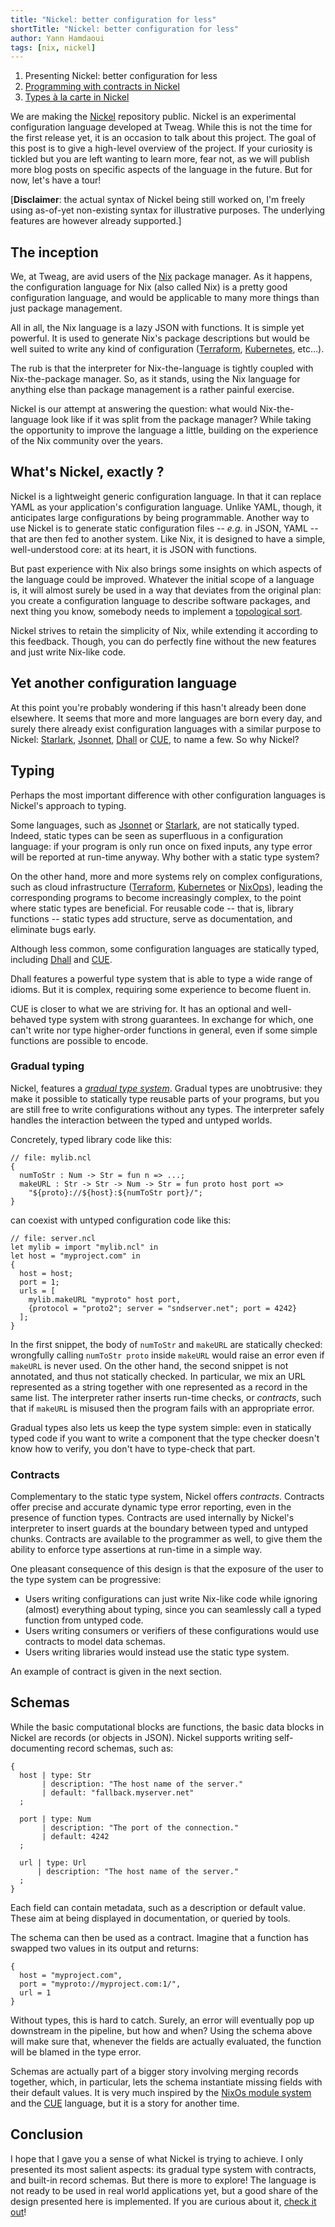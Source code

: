 ```yaml
---
title: "Nickel: better configuration for less"
shortTitle: "Nickel: better configuration for less"
author: Yann Hamdaoui
tags: [nix, nickel]
---
```


1. Presenting Nickel: better configuration for less
2. [Programming with contracts in Nickel][nickel-contracts]
3. [Types à la carte in Nickel][nickel-gradual-typing]

We are making the [Nickel][nickel] repository public. Nickel is an experimental configuration
language developed at Tweag. While this is not the time for the first
release yet, it is an occasion to talk about this project. The goal of this
post is to give a high-level overview of the project. If your curiosity is tickled
but you are left wanting to learn more, fear not, as we will publish
more blog posts on specific aspects of the language in the future. But for
now, let's have a tour!

\[**Disclaimer**: the actual syntax of Nickel being still worked on, I'm freely
using as-of-yet non-existing syntax for illustrative purposes. The underlying
features are however already supported.\]

## The inception

We, at Tweag, are avid users of the [Nix][nix] package manager. As it
happens, the configuration language for Nix (also called Nix) is
a pretty good configuration language, and would be applicable to many
more things than just package management.

All in all, the Nix language is a lazy JSON with functions. It is
simple yet powerful. It is used to generate Nix's package descriptions
but would be well
suited to write any kind of configuration ([Terraform][terraform],
[Kubernetes][kubernetes], etc…).

The rub is that the interpreter for Nix-the-language is tightly
coupled with Nix-the-package manager. So, as it stands, using the
Nix language for anything else than package management is a rather
painful exercise.

Nickel is our attempt at answering the question: what would
Nix-the-language look like if it was split from the package manager?
While taking the opportunity to improve the language a little,
building on the experience of the Nix community over the years.

## What's Nickel, exactly ?

Nickel is a lightweight generic configuration language. In that it can
replace YAML as your application's configuration language. Unlike
YAML, though, it anticipates large configurations by being
programmable. Another way to use Nickel is to generate static
configuration files -- _e.g._ in JSON, YAML -- that are then fed to another system. Like
Nix, it is designed to have a simple, well-understood core: at its
heart, it is JSON with functions.

But past experience with Nix also brings some insights on which aspects of the
language could be improved. Whatever the initial scope of a language is, it will
almost surely be used in a way that deviates from the original plan: you create
a configuration language to describe software packages, and next thing you know,
somebody needs to implement a [topological sort][toposort].

Nickel strives to retain the simplicity of Nix, while extending it
according to this feedback.
Though, you can do perfectly fine without the new features and just write Nix-like code.

## Yet another configuration language

At this point you're probably wondering if this hasn't already been done elsewhere.
It seems that more and more languages are born every day, and surely there
already exist configuration languages with a similar purpose to Nickel:
[Starlark][starlark], [Jsonnet][jsonnet], [Dhall][dhall] or [CUE][cue], to name
a few. So why Nickel?

## Typing

Perhaps the most important difference with other configuration languages is
Nickel's approach to typing.

Some languages, such as [Jsonnet][jsonnet] or [Starlark][starlark], are not
statically typed. Indeed, static types can be seen as superfluous in a configuration
language: if your program is only run once on fixed inputs, any type error will
be reported at run-time anyway. Why bother with a static type system?

On the other hand, more and more systems rely on complex configurations, such as
cloud infrastructure ([Terraform][terraform], [Kubernetes][kubernetes] or
[NixOps][nix-ops]), leading the corresponding programs to become increasingly
complex, to the point where static types are beneficial. For reusable code --
that is, library functions -- static types add structure, serve as
documentation, and eliminate bugs early.

Although less common, some configuration languages are statically typed,
including [Dhall][dhall] and [CUE][cue].

Dhall features a powerful type system that is able to type a wide range of
idioms. But it is complex, requiring some experience to become fluent in.

CUE is closer to what we are striving for. It has an optional and well-behaved
type system with strong guarantees. In exchange for which, one can't write nor
type higher-order functions in general, even if some simple functions are
possible to encode.

### Gradual typing

Nickel, features a [_gradual type system_][gradual-typing].
Gradual types are unobtrusive: they make it possible to statically
type reusable parts of your programs, but you are still free to write
configurations without any types. The
interpreter safely handles the interaction between the typed and untyped worlds.

Concretely, typed library code like this:

```
// file: mylib.ncl
{
  numToStr : Num -> Str = fun n => ...;
  makeURL : Str -> Str -> Num -> Str = fun proto host port =>
    "${proto}://${host}:${numToStr port}/";
}
```

can coexist with untyped configuration code like this:

```
// file: server.ncl
let mylib = import "mylib.ncl" in
let host = "myproject.com" in
{
  host = host;
  port = 1;
  urls = [
    mylib.makeURL "myproto" host port,
    {protocol = "proto2"; server = "sndserver.net"; port = 4242}
  ];
}
```

In the first snippet, the body of `numToStr` and `makeURL` are statically
checked: wrongfully calling `numToStr proto` inside `makeURL` would raise an
error even if `makeURL` is never used. On the other hand, the second snippet is
not annotated, and thus not statically checked. In particular, we mix an URL
represented as a string together with one represented as a record in the same
list. The interpreter rather inserts run-time checks, or _contracts_, such
that if `makeURL` is misused then the program fails with an
appropriate error.

Gradual types also lets us keep the type system simple: even in
statically typed code if you want to write a component that the type
checker doesn't know how to verify, you don't have to type-check that
part.

### Contracts

Complementary to the static type system, Nickel offers _contracts_. Contracts
offer precise and accurate dynamic type error reporting, even in the
presence of function types. Contracts are used internally by
Nickel's interpreter to insert guards at the boundary between typed and untyped
chunks. Contracts are available to the programmer as well, to give them the
ability to enforce type assertions at run-time in a simple way.

One pleasant consequence of this design is that the exposure of the user to the
type system can be progressive:

- Users writing configurations can just write Nix-like code while ignoring
  (almost) everything about typing, since you can seamlessly call a typed
  function from untyped code.
- Users writing consumers or verifiers of these configurations would use
  contracts to model data schemas.
- Users writing libraries would instead use the static type
  system.

An example of contract is given in the next section.

## Schemas

While the basic computational blocks are functions, the basic data blocks in
Nickel are records (or objects in JSON). Nickel supports writing self-documenting
record schemas, such as:

```
{
  host | type: Str
       | description: "The host name of the server."
       | default: "fallback.myserver.net"
  ;

  port | type: Num
       | description: "The port of the connection."
       | default: 4242
  ;

  url | type: Url
      | description: "The host name of the server."
  ;
}
```

Each field can contain metadata, such as a description or default
value. These aim at being displayed in documentation, or queried by
tools.

The schema can then be used as a contract. Imagine that a function has
swapped two values in its output and returns:

```
{
  host = "myproject.com",
  port = "myproto://myproject.com:1/",
  url = 1
}
```

Without types, this is hard to catch. Surely, an error will eventually pop up
downstream in the pipeline, but how and when? Using the schema above
will make sure that, whenever the fields are actually evaluated, the
function will be blamed in the type error.

Schemas are actually part of a bigger story involving merging records
together, which, in particular, lets the schema instantiate missing
fields with their default values. It is very much inspired by the
[NixOs module system][module-system] and the [CUE][cue] language, but
it is a story for another time.

## Conclusion

I hope that I gave you a sense of what Nickel is trying to achieve. I
only presented its most salient aspects: its gradual type system with
contracts, and built-in record schemas. But there is more to explore!
The language is not ready to be used in real world applications yet, but a good
share of the design presented here is implemented. If you are curious about it,
[check it out][nickel]!

[nix]: https://nixos.org/
[module-system]: https://nixos.org/manual/nixos/stable/index.html#sec-configuration-syntax
[nickel]: https://www.github.com/tweag/nickel
[starlark]: https://github.com/bazelbuild/starlark
[jsonnet]: https://jsonnet.org/
[dhall]: https://dhall-lang.org/
[cue]: https://cuelang.org/
[toposort]: https://github.com/NixOS/nixpkgs/pull/11484
[typescript]: https://www.typescriptlang.org/
[terraform]: https://www.terraform.io/
[kubernetes]: https://kubernetes.io/
[nix-ops]: https://github.com/NixOS/nixops
[gradual-typing]: https://en.wikipedia.org/wiki/Gradual_typing
[nickel-contracts]: https://www.tweag.io/blog/2021-01-22-nickel-contracts/
[nickel-gradual-typing]: https://www.tweag.io/blog/2021-03-18-nickel-gradual-typing/
